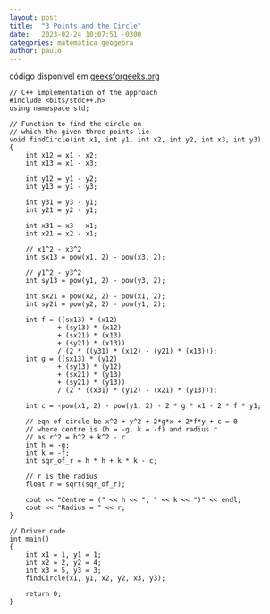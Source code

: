 ```yaml
---
layout: post
title:  "3 Points and the Circle"
date:   2023-02-24 10:07:51 -0300
categories: matematica geogebra 
author: paulo
---
```


código disponível em [geeksforgeeks.org][geek] 

[geek]: https://www.geeksforgeeks.org/equation-of-circle-when-three-points-on-the-circle-are-given/

    // C++ implementation of the approach
    #include <bits/stdc++.h>
    using namespace std;

    // Function to find the circle on
    // which the given three points lie
    void findCircle(int x1, int y1, int x2, int y2, int x3, int y3)
    {
        int x12 = x1 - x2;
        int x13 = x1 - x3;

        int y12 = y1 - y2;
        int y13 = y1 - y3;

        int y31 = y3 - y1;
        int y21 = y2 - y1;

        int x31 = x3 - x1;
        int x21 = x2 - x1;

        // x1^2 - x3^2
        int sx13 = pow(x1, 2) - pow(x3, 2);

        // y1^2 - y3^2
        int sy13 = pow(y1, 2) - pow(y3, 2);

        int sx21 = pow(x2, 2) - pow(x1, 2);
        int sy21 = pow(y2, 2) - pow(y1, 2);

        int f = ((sx13) * (x12)
                + (sy13) * (x12)
                + (sx21) * (x13)
                + (sy21) * (x13))
                / (2 * ((y31) * (x12) - (y21) * (x13)));
        int g = ((sx13) * (y12)
                + (sy13) * (y12)
                + (sx21) * (y13)
                + (sy21) * (y13))
                / (2 * ((x31) * (y12) - (x21) * (y13)));

        int c = -pow(x1, 2) - pow(y1, 2) - 2 * g * x1 - 2 * f * y1;

        // eqn of circle be x^2 + y^2 + 2*g*x + 2*f*y + c = 0
        // where centre is (h = -g, k = -f) and radius r
        // as r^2 = h^2 + k^2 - c
        int h = -g;
        int k = -f;
        int sqr_of_r = h * h + k * k - c;

        // r is the radius
        float r = sqrt(sqr_of_r);

        cout << "Centre = (" << h << ", " << k << ")" << endl;
        cout << "Radius = " << r;
    }

    // Driver code
    int main()
    {
        int x1 = 1, y1 = 1;
        int x2 = 2, y2 = 4;
        int x3 = 5, y3 = 3;
        findCircle(x1, y1, x2, y2, x3, y3);

        return 0;
    }
